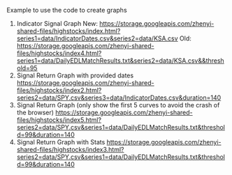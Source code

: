 Example to use the code to create graphs
1. Indicator Signal Graph
New:
https://storage.googleapis.com/zhenyi-shared-files/highstocks/index.html?series1=data/IndicatorDates.csv&series2=data/KSA.csv
Old:
https://storage.googleapis.com/zhenyi-shared-files/highstocks/index4.html?series1=data/DailyEDLMatchResults.txt&series2=data/KSA.csv&&threshold=95
2. Signal Return Graph with provided dates
https://storage.googleapis.com/zhenyi-shared-files/highstocks/index2.html?series2=data/SPY.csv&series3=data/IndicatorDates.csv&duration=140
3. Signal Return Graph (only show the first 5 curves to avoid the crash of the browser)
https://storage.googleapis.com/zhenyi-shared-files/highstocks/index5.html?series2=data/SPY.csv&series1=data/DailyEDLMatchResults.txt&threshold=99&duration=140
4. Signal Return Graph with Stats
https://storage.googleapis.com/zhenyi-shared-files/highstocks/index3.html?series2=data/SPY.csv&series1=data/DailyEDLMatchResults.txt&threshold=99&duration=140
